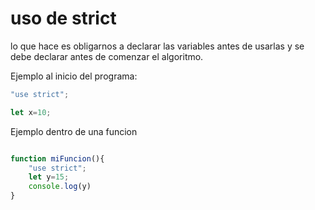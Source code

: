# uso de strict

lo que hace es obligarnos a declarar las variables antes de usarlas y se debe declarar antes de comenzar el algoritmo. 


Ejemplo al inicio del programa:
```javascript
"use strict";

let x=10;
```

Ejemplo dentro de una funcion

```javascript

function miFuncion(){
    "use strict";
    let y=15;
    console.log(y)
}
```